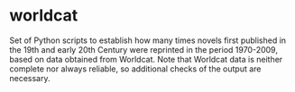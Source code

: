 # worldcat

Set of Python scripts to establish how many times novels first published in the 19th and early 20th Century were reprinted in the period 1970-2009, based on data obtained from Worldcat. Note that Worldcat data is neither complete nor always reliable, so additional checks of the output are necessary. 

